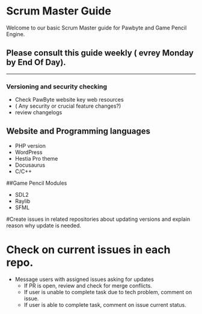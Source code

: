 # Scrum Master Guide

Welcome to our basic Scrum Master guide for Pawbyte and Game Pencil Engine.

## Please consult this guide weekly ( evrey Monday by End Of Day).

---

### Versioning and security checking

- Check PawByte website key web resources
- ( Any security or crucial feature changes?)
- review changelogs

## Website and Programming languages

- PHP version
- WordPress
- Hestia Pro theme
- Docusaurus
- C/C++

##Game Pencil Modules

- SDL2
- Raylib
- SFML

#Create issues in related repositories about updating versions and explain reason why update is needed.

# Check on current issues in each repo.

- Message users with assigned issues asking for updates
  - If PR is open, review and check for merge conflicts.
  - If user is unable to complete task due to tech problem, comment on issue.
  - If user is able to complete task, comment on issue current status.
